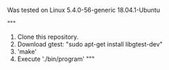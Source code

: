 Was tested on Linux  5.4.0-56-generic 18.04.1-Ubuntu

"""
1. Clone this repository.
3. Download gtest: "sudo apt-get install libgtest-dev"
2. 'make'
3. Execute './bin/program'
"""
